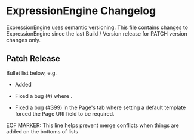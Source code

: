# ExpressionEngine Changelog

ExpressionEngine uses semantic versioning. This file contains changes to ExpressionEngine since the last Build / Version release for PATCH version changes only.

## Patch Release

Bullet list below, e.g.
   - Added <new feature>
   - Fixed a bug (#<linked issue number>) where <bug behavior>.

   - Fixed a bug ([#399](https://github.com/ExpressionEngine/ExpressionEngine/issues/399)) in the Page's tab where setting a default template forced the Page URI field to be required.

EOF MARKER: This line helps prevent merge conflicts when things are
added on the bottoms of lists
